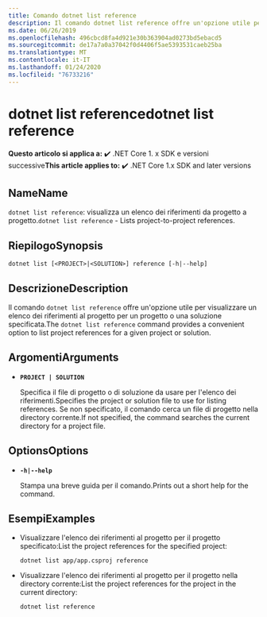```yaml
---
title: Comando dotnet list reference
description: Il comando dotnet list reference offre un'opzione utile per visualizzare un elenco dei riferimenti da progetto a progetto.
ms.date: 06/26/2019
ms.openlocfilehash: 496cbcd8fa4d921e30b363904ad0273bd5ebacd5
ms.sourcegitcommit: de17a7a0a37042f0d4406f5ae5393531caeb25ba
ms.translationtype: MT
ms.contentlocale: it-IT
ms.lasthandoff: 01/24/2020
ms.locfileid: "76733216"
---
```

# <a name="dotnet-list-reference"></a><span data-ttu-id="20d02-103">dotnet list reference</span><span class="sxs-lookup"><span data-stu-id="20d02-103">dotnet list reference</span></span>

<span data-ttu-id="20d02-104">**Questo articolo si applica a:** ✔️ .NET Core 1. x SDK e versioni successive</span><span class="sxs-lookup"><span data-stu-id="20d02-104">**This article applies to:** ✔️ .NET Core 1.x SDK and later versions</span></span>

<!-- todo: uncomment when all CLI commands are reviewed
[!INCLUDE [topic-appliesto-net-core-all](../../../includes/topic-appliesto-net-core-all.md)]
-->

## <a name="name"></a><span data-ttu-id="20d02-105">Name</span><span class="sxs-lookup"><span data-stu-id="20d02-105">Name</span></span>

<span data-ttu-id="20d02-106">`dotnet list reference`: visualizza un elenco dei riferimenti da progetto a progetto.</span><span class="sxs-lookup"><span data-stu-id="20d02-106">`dotnet list reference` - Lists project-to-project references.</span></span>

## <a name="synopsis"></a><span data-ttu-id="20d02-107">Riepilogo</span><span class="sxs-lookup"><span data-stu-id="20d02-107">Synopsis</span></span>

`dotnet list [<PROJECT>|<SOLUTION>] reference [-h|--help]`

## <a name="description"></a><span data-ttu-id="20d02-108">Descrizione</span><span class="sxs-lookup"><span data-stu-id="20d02-108">Description</span></span>

<span data-ttu-id="20d02-109">Il comando `dotnet list reference` offre un'opzione utile per visualizzare un elenco dei riferimenti al progetto per un progetto o una soluzione specificata.</span><span class="sxs-lookup"><span data-stu-id="20d02-109">The `dotnet list reference` command provides a convenient option to list project references for a given project or solution.</span></span>

## <a name="arguments"></a><span data-ttu-id="20d02-110">Argomenti</span><span class="sxs-lookup"><span data-stu-id="20d02-110">Arguments</span></span>

* **`PROJECT | SOLUTION`**

  <span data-ttu-id="20d02-111">Specifica il file di progetto o di soluzione da usare per l'elenco dei riferimenti.</span><span class="sxs-lookup"><span data-stu-id="20d02-111">Specifies the project or solution file to use for listing references.</span></span> <span data-ttu-id="20d02-112">Se non specificato, il comando cerca un file di progetto nella directory corrente.</span><span class="sxs-lookup"><span data-stu-id="20d02-112">If not specified, the command searches the current directory for a project file.</span></span>

## <a name="options"></a><span data-ttu-id="20d02-113">Options</span><span class="sxs-lookup"><span data-stu-id="20d02-113">Options</span></span>

* **`-h|--help`**

  <span data-ttu-id="20d02-114">Stampa una breve guida per il comando.</span><span class="sxs-lookup"><span data-stu-id="20d02-114">Prints out a short help for the command.</span></span>

## <a name="examples"></a><span data-ttu-id="20d02-115">Esempi</span><span class="sxs-lookup"><span data-stu-id="20d02-115">Examples</span></span>

* <span data-ttu-id="20d02-116">Visualizzare l'elenco dei riferimenti al progetto per il progetto specificato:</span><span class="sxs-lookup"><span data-stu-id="20d02-116">List the project references for the specified project:</span></span>

  ```dotnetcli
  dotnet list app/app.csproj reference
  ```

* <span data-ttu-id="20d02-117">Visualizzare l'elenco dei riferimenti al progetto per il progetto nella directory corrente:</span><span class="sxs-lookup"><span data-stu-id="20d02-117">List the project references for the project in the current directory:</span></span>

  ```dotnetcli
  dotnet list reference
  ```
